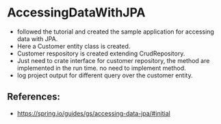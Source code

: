# AccessingDataWithJPA
- followed the tutorial and created the sample application for accessing data with JPA. 
- Here a Customer entity class is created. 
- Customer respository is created extending CrudRepository. 
- Just need to crate interface for customer repository, the method are implemented in the run time. no need to implement method. 
- log project output for different query over the customer entity.

## References: 
- https://spring.io/guides/gs/accessing-data-jpa/#initial
